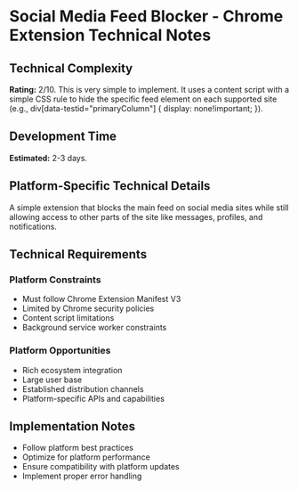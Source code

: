 # Social Media Feed Blocker - Chrome Extension Technical Notes

## Technical Complexity
**Rating:** 2/10. This is very simple to implement. It uses a content script with a simple CSS rule to hide the specific feed element on each supported site (e.g., div[data-testid="primaryColumn"] { display: none!important; }).

## Development Time
**Estimated:** 2-3 days.

## Platform-Specific Technical Details
A simple extension that blocks the main feed on social media sites while still allowing access to other parts of the site like messages, profiles, and notifications.

## Technical Requirements

### Platform Constraints
- Must follow Chrome Extension Manifest V3
- Limited by Chrome security policies
- Content script limitations
- Background service worker constraints

### Platform Opportunities
- Rich ecosystem integration
- Large user base
- Established distribution channels
- Platform-specific APIs and capabilities

## Implementation Notes
- Follow platform best practices
- Optimize for platform performance
- Ensure compatibility with platform updates
- Implement proper error handling
